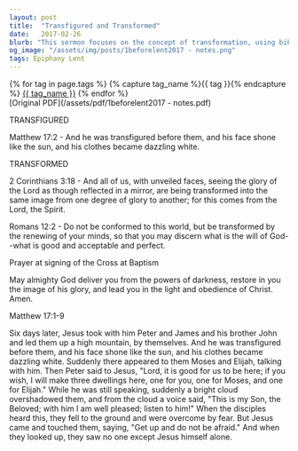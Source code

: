```yaml
---
layout: post
title:  "Transfigured and Transformed"
date:   2017-02-26
blurb: "This sermon focuses on the concept of transformation, using biblical references from Matthew 17:2, 2 Corinthians 3:18, and Romans 12:2. It discusses the transfiguration of Jesus and how we, as believers, are being transformed into the same image from one degree of glory to another. The sermon emphasizes the importance of not conforming to the world but being transformed by the renewing of our minds."
og_image: "/assets/img/posts/1beforelent2017 - notes.png"
tags: Epiphany Lent
---    
```

<div class="tag-pills">
  {% for tag in page.tags %}
    {% capture tag_name %}{{ tag }}{% endcapture %}
    <a href="{{ site.baseurl }}/tag/{{ tag_name | slugify }}" class="tag-pill">{{ tag_name }}</a>
  {% endfor %}
</div>
[Original PDF](/assets/pdf/1beforelent2017 - notes.pdf)

TRANSFIGURED

Matthew 17:2 - And he was transfigured before them, and his face shone like the sun, and his clothes became dazzling white.

TRANSFORMED

2 Corinthians 3:18 - And all of us, with unveiled faces, seeing the glory of the Lord as though reflected in a mirror, are being transformed into the same image from one degree of glory to another; for this comes from the Lord, the Spirit.

Romans 12:2 - Do not be conformed to this world, but be transformed by the renewing of your minds, so that you may discern what is the will of God--what is good and acceptable and perfect.

Prayer at signing of the Cross at Baptism

May almighty God deliver you from the powers of darkness, restore in you the image of his glory, and lead you in the light and obedience of Christ. Amen.

Matthew 17:1-9

Six days later, Jesus took with him Peter and James and his brother John and led them up a high mountain, by themselves. And he was transfigured before them, and his face shone like the sun, and his clothes became dazzling white. Suddenly there appeared to them Moses and Elijah, talking with him. Then Peter said to Jesus, "Lord, it is good for us to be here; if you wish, I will make three dwellings here, one for you, one for Moses, and one for Elijah." While he was still speaking, suddenly a bright cloud overshadowed them, and from the cloud a voice said, "This is my Son, the Beloved; with him I am well pleased; listen to him!" When the disciples heard this, they fell to the ground and were overcome by fear. But Jesus came and touched them, saying, "Get up and do not be afraid." And when they looked up, they saw no one except Jesus himself alone.
